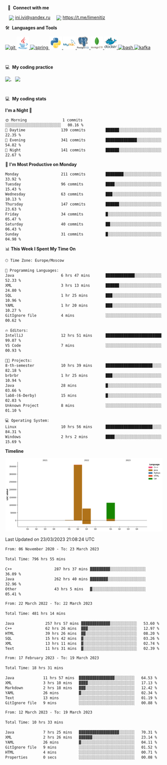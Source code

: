 <!-- https://github.com/lowlighter/metrics -->
<!-- https://www.vectorlogo.zone/ -->
<!-- https://www.svgrepo.com/ -->

&nbsp; 🔗 &nbsp;**Connect with me**
&nbsp; <p align="left">
        &nbsp;&nbsp;
        <span>
            <img align="center"
                src="https://user-images.githubusercontent.com/60324635/179626886-1219e9ee-75c0-42ed-a26b-d4ef24ed306c.svg"
                height="30px"/>
            ini.ivi@yandex.ru
        </span>
        &nbsp;&nbsp;&nbsp;
        <span>
            <img align="center"
                    src="https://user-images.githubusercontent.com/60324635/179626979-f490e684-520a-46a3-9f2e-1b3d291b8372.svg"
                    height="30px"/>
            https://t.me/limenitiz
        </span>
</p>

<!-- 
![Metrics](/github-metrics.svg)
<br>

![Wwakatime stats](https://github-readme-stats-taupe-two.vercel.app/api/wakatime?username=limenitiz&hide_title=true&hide_border=true&langs_count=5&bg_color=00000000&text_color=777) 
-->

🛠️ &nbsp;**Languages and Tools**
<p align="left">
    <a href="https://git-scm.com/" target="_blank" rel="noreferrer">
        <img src="https://www.vectorlogo.zone/logos/git-scm/git-scm-icon.svg"
            alt="git" width="40" height="40" />
    </a>
    <a href="https://www.java.com" target="_blank" rel="noreferrer"> <img
            src="https://raw.githubusercontent.com/devicons/devicon/master/icons/java/java-original.svg"
            alt="java" width="40" height="40" /> </a>
    <a href="https://spring.io/" target="_blank" rel="noreferrer">
        <img src="https://www.vectorlogo.zone/logos/springio/springio-icon.svg"
            alt="spring" width="40" height="40" />
    </a>
    <a href="https://www.python.org" target="_blank" rel="noreferrer">
        <img src="https://raw.githubusercontent.com/devicons/devicon/master/icons/python/python-original.svg"
            alt="python" width="40" height="40" />
    </a>
    <a href="https://www.mysql.com/" target="_blank" rel="noreferrer">
        <img src="https://raw.githubusercontent.com/devicons/devicon/master/icons/mysql/mysql-original-wordmark.svg"
            alt="mysql" width="40" height="40" />
    </a>
    <a href="https://www.postgresql.org" target="_blank" rel="noreferrer">
        <img src="https://raw.githubusercontent.com/devicons/devicon/master/icons/postgresql/postgresql-original-wordmark.svg"
            alt="postgresql" width="40" height="40" />
    </a>
    <a href="https://www.mongodb.com/" target="_blank" rel="noreferrer">
        <img src="https://raw.githubusercontent.com/devicons/devicon/master/icons/mongodb/mongodb-original-wordmark.svg"
            alt="mongodb" width="40" height="40" />
    </a>
    <a href="https://www.docker.com/" target="_blank" rel="noreferrer">
        <img src="https://raw.githubusercontent.com/devicons/devicon/master/icons/docker/docker-original-wordmark.svg"
            alt="docker" width="40" height="40" />
    </a>
    <a href="https://www.gnu.org/software/bash/" target="_blank" rel="noreferrer">
        <img src="https://www.vectorlogo.zone/logos/gnu_bash/gnu_bash-icon.svg"
            alt="bash" width="40" height="40" />
    </a>
    <a href="https://kafka.apache.org/" target="_blank" rel="noreferrer">
        <img src="https://www.vectorlogo.zone/logos/apache_kafka/apache_kafka-icon.svg"
            alt="kafka" width="40" height="40" />
    </a>
</p>
<br>

💻 &nbsp;**My coding practice**
<p align="left">
    <a href="https://www.leetcode.com/limenitiz" target="blank"><img align="center"
            src="https://upload.wikimedia.org/wikipedia/commons/0/0a/LeetCode_Logo_black_with_text.svg"
            height="40"/>
    </a>
    &nbsp;&nbsp;
    <a href="https://www.hackerrank.com/limenitiz" target="blank"><img align="center"
            src="https://d1ka33fs6lvw5x.cloudfront.net/hackerrank/assets/styleguide/logo_wordmark-f5c5eb61ab0a154c3ed9eda24d0b9e31.svg"
            height="40"/>
    </a>
</p>

<br>


💻 &nbsp;**My coding stats**

<!--START_SECTION:waka-readme-stats-total-->
**I'm a Night 🦉** 

```text
🌞 Morning                1 commits           ░░░░░░░░░░░░░░░░░░░░░░░░░   00.16 % 
🌆 Daytime                139 commits         ██████░░░░░░░░░░░░░░░░░░░   22.35 % 
🌃 Evening                341 commits         ██████████████░░░░░░░░░░░   54.82 % 
🌙 Night                  141 commits         ██████░░░░░░░░░░░░░░░░░░░   22.67 % 
```
📅 **I'm Most Productive on Monday** 

```text
Monday                   211 commits         ████████░░░░░░░░░░░░░░░░░   33.92 % 
Tuesday                  96 commits          ████░░░░░░░░░░░░░░░░░░░░░   15.43 % 
Wednesday                63 commits          ███░░░░░░░░░░░░░░░░░░░░░░   10.13 % 
Thursday                 147 commits         ██████░░░░░░░░░░░░░░░░░░░   23.63 % 
Friday                   34 commits          █░░░░░░░░░░░░░░░░░░░░░░░░   05.47 % 
Saturday                 40 commits          ██░░░░░░░░░░░░░░░░░░░░░░░   06.43 % 
Sunday                   31 commits          █░░░░░░░░░░░░░░░░░░░░░░░░   04.98 % 
```


📊 **This Week I Spent My Time On** 

```text
🕑︎ Time Zone: Europe/Moscow

💬 Programming Languages: 
Java                     6 hrs 47 mins       █████████████░░░░░░░░░░░░   52.33 % 
XML                      3 hrs 13 mins       ██████░░░░░░░░░░░░░░░░░░░   24.80 % 
SQL                      1 hr 25 mins        ███░░░░░░░░░░░░░░░░░░░░░░   10.96 % 
YAML                     1 hr 20 mins        ███░░░░░░░░░░░░░░░░░░░░░░   10.27 % 
GitIgnore file           4 mins              ░░░░░░░░░░░░░░░░░░░░░░░░░   00.62 % 

🔥 Editors: 
IntelliJ                 12 hrs 51 mins      █████████████████████████   99.07 % 
VS Code                  7 mins              ░░░░░░░░░░░░░░░░░░░░░░░░░   00.93 % 

🐱‍💻 Projects: 
8-th-semester            10 hrs 39 mins      █████████████████████░░░░   82.18 % 
brbrbr                   1 hr 25 mins        ███░░░░░░░░░░░░░░░░░░░░░░   10.94 % 
Java                     28 mins             █░░░░░░░░░░░░░░░░░░░░░░░░   03.66 % 
lab8-(6-Derby)           15 mins             █░░░░░░░░░░░░░░░░░░░░░░░░   02.03 % 
Unknown Project          8 mins              ░░░░░░░░░░░░░░░░░░░░░░░░░   01.10 % 

💻 Operating System: 
Linux                    10 hrs 56 mins      █████████████████████░░░░   84.31 % 
Windows                  2 hrs 2 mins        ████░░░░░░░░░░░░░░░░░░░░░   15.69 % 
```

**Timeline**

![Lines of Code chart](https://raw.githubusercontent.com/limenitiz/limenitiz/master/assets/bar_graph.png)


 Last Updated on 23/03/2023 21:08:24 UTC
<!--END_SECTION:waka-readme-stats-total-->

<!--START_SECTION:wakaReadmeTotal-->

```text
From: 06 November 2020 - To: 23 March 2023

Total Time: 796 hrs 55 mins

C++                   287 hrs 37 mins ▓▓▓▓▓▓▓▓▓░░░░░░░░░░░░░░░░   36.09 %
Java                  262 hrs 40 mins ▓▓▓▓▓▓▓▓░░░░░░░░░░░░░░░░░   32.96 %
Other                 43 hrs 5 mins   ▓░░░░░░░░░░░░░░░░░░░░░░░░   05.41 %
```

<!--END_SECTION:wakaReadmeTotal-->

<!--START_SECTION:wakaReadmeYear-->

```text
From: 22 March 2022 - To: 22 March 2023

Total Time: 481 hrs 14 mins

Java              257 hrs 57 mins ▓▓▓▓▓▓▓▓▓▓▓▓▓░░░░░░░░░░░░   53.60 %
C++               62 hrs 26 mins  ▓▓▓░░░░░░░░░░░░░░░░░░░░░░   12.97 %
HTML              39 hrs 26 mins  ▓▓░░░░░░░░░░░░░░░░░░░░░░░   08.20 %
SQL               15 hrs 42 mins  ▓░░░░░░░░░░░░░░░░░░░░░░░░   03.26 %
XML               13 hrs 11 mins  ▓░░░░░░░░░░░░░░░░░░░░░░░░   02.74 %
Text              11 hrs 31 mins  ▓░░░░░░░░░░░░░░░░░░░░░░░░   02.39 %
```

<!--END_SECTION:wakaReadmeYear-->

<!--START_SECTION:wakaReadmeMonth-->

```text
From: 17 February 2023 - To: 19 March 2023

Total Time: 18 hrs 31 mins

Java             11 hrs 57 mins  ▓▓▓▓▓▓▓▓▓▓▓▓▓▓▓▓░░░░░░░░░   64.53 %
XML              3 hrs 10 mins   ▓▓▓▓░░░░░░░░░░░░░░░░░░░░░   17.13 %
Markdown         2 hrs 18 mins   ▓▓▓░░░░░░░░░░░░░░░░░░░░░░   12.42 %
YAML             26 mins         ▓░░░░░░░░░░░░░░░░░░░░░░░░   02.34 %
Text             13 mins         ░░░░░░░░░░░░░░░░░░░░░░░░░   01.19 %
GitIgnore file   9 mins          ░░░░░░░░░░░░░░░░░░░░░░░░░   00.88 %
```

<!--END_SECTION:wakaReadmeMonth-->

<!--START_SECTION:wakaReadmeWeek-->

```text
From: 12 March 2023 - To: 19 March 2023

Total Time: 10 hrs 33 mins

Java             7 hrs 25 mins   ▓▓▓▓▓▓▓▓▓▓▓▓▓▓▓▓▓▓░░░░░░░   70.31 %
XML              2 hrs 26 mins   ▓▓▓▓▓▓░░░░░░░░░░░░░░░░░░░   23.14 %
YAML             26 mins         ▓░░░░░░░░░░░░░░░░░░░░░░░░   04.11 %
GitIgnore file   9 mins          ░░░░░░░░░░░░░░░░░░░░░░░░░   01.52 %
HTML             4 mins          ░░░░░░░░░░░░░░░░░░░░░░░░░   00.71 %
Properties       0 secs          ░░░░░░░░░░░░░░░░░░░░░░░░░   00.08 %
```

<!--END_SECTION:wakaReadmeWeek-->

